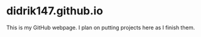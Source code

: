 # didrik147.github.io

This is my GitHub webpage.
I plan on putting projects here as I finish them.
